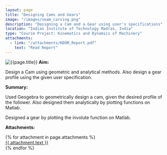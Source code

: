 ```yaml
---
layout: page
title: "Designing Cams and Gears"
image: "/images/seam_carving.png"
description: "Designing a Cam and a Gear using user's specifications"
location: "Indian Institute of Technology Madras, India"
type: "Course Project: Kinematics and Dynamics of Machinery"
attachments:
  - link: "/attachments/KDOM_Report.pdf"
    text: "Read Report"
---
```

![{{page.title}}]({{page.image}})
**Aim:** 

Design a Cam using geometric and analytical methods. Also design a gear profile using the given user specification.

**Summary:**

Used Geogebra to geometrically design a cam, given the desired profile of the follower. Also designed them analytically by plotting functions on Matlab.

Designed a gear by plotting the involute function on Matlab.

**Attachments:**


<script src="https://cdnjs.cloudflare.com/ajax/libs/pdf.js/2.16.105/pdf.min.js"></script>

<div class="pdf-thumbnail-container">
  {% for attachment in page.attachments %}
    <div class="pdf-thumbnail-wrapper">
      <canvas class="pdf-thumbnail" data-url="{{ attachment.link }}"></canvas>
      <a href="{{ attachment.link }}" target="_blank">{{ attachment.text }}</a>
    </div>
  {% endfor %}
</div>

<script>
  document.addEventListener("DOMContentLoaded", function () {
    document.querySelectorAll(".pdf-thumbnail").forEach((canvas) => {
      const url = canvas.getAttribute("data-url");

      pdfjsLib.getDocument(url).promise.then(pdf => {
        return pdf.getPage(1);
      }).then(page => {
        const desiredWidth = 200; // Adjust this to control thumbnail width
        const viewport = page.getViewport({ scale: 1 }); // Default scale (1) to get original width

        const scale = desiredWidth / viewport.width; // Calculate scale based on desired width
        const scaledViewport = page.getViewport({ scale });

        const context = canvas.getContext("2d");

        // Set canvas size to match the scaled page
        canvas.width = scaledViewport.width;
        canvas.height = scaledViewport.height;

        const renderContext = {
          canvasContext: context,
          viewport: scaledViewport
        };

        return page.render(renderContext).promise;
      });

      canvas.addEventListener("click", () => {
        window.open(url, "_blank");
      });
    });
  });
</script>